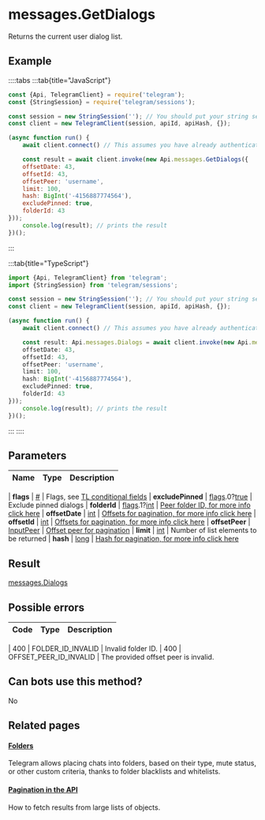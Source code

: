 # messages.GetDialogs

Returns the current user dialog list.



## Example

::::tabs
:::tab{title="JavaScript"}
```js
const {Api, TelegramClient} = require('telegram');
const {StringSession} = require('telegram/sessions');

const session = new StringSession(''); // You should put your string session here
const client = new TelegramClient(session, apiId, apiHash, {});

(async function run() {
    await client.connect() // This assumes you have already authenticated with .start()

    const result = await client.invoke(new Api.messages.GetDialogs({
    offsetDate: 43,
    offsetId: 43,
    offsetPeer: 'username',
    limit: 100,
    hash: BigInt('-4156887774564'),
    excludePinned: true,
    folderId: 43
}));
    console.log(result); // prints the result
})();
```
:::

:::tab{title="TypeScript"}
```ts
import {Api, TelegramClient} from 'telegram';
import {StringSession} from 'telegram/sessions';

const session = new StringSession(''); // You should put your string session here
const client = new TelegramClient(session, apiId, apiHash, {});

(async function run() {
    await client.connect() // This assumes you have already authenticated with .start()

    const result: Api.messages.Dialogs = await client.invoke(new Api.messages.GetDialogs({
    offsetDate: 43,
    offsetId: 43,
    offsetPeer: 'username',
    limit: 100,
    hash: BigInt('-4156887774564'),
    excludePinned: true,
    folderId: 43
}));
    console.log(result); // prints the result
})();
```
:::
::::



## Parameters

| Name | Type | Description |
| :--: | ---- | ----------- |

| **flags** | [#](https://core.telegram.org/type/%23) | Flags, see [TL conditional fields](https://core.telegram.org/mtproto/TL-combinators#conditional-fields) 
| **excludePinned** | [flags](https://core.telegram.org/mtproto/TL-combinators#conditional-fields).0?[true](https://core.telegram.org/constructor/true) | Exclude pinned dialogs 
| **folderId** | [flags](https://core.telegram.org/mtproto/TL-combinators#conditional-fields).1?[int](https://core.telegram.org/type/int) | [Peer folder ID, for more info click here](https://core.telegram.org/api/folders#peer-folders) 
| **offsetDate** | [int](https://core.telegram.org/type/int) | [Offsets for pagination, for more info click here](https://core.telegram.org/api/offsets) 
| **offsetId** | [int](https://core.telegram.org/type/int) | [Offsets for pagination, for more info click here](https://core.telegram.org/api/offsets) 
| **offsetPeer** | [InputPeer](https://core.telegram.org/type/InputPeer) | [Offset peer for pagination](https://core.telegram.org/api/offsets) 
| **limit** | [int](https://core.telegram.org/type/int) | Number of list elements to be returned 
| **hash** | [long](https://core.telegram.org/type/long) | [Hash for pagination, for more info click here](https://core.telegram.org/api/offsets#hash-generation) 


## Result

[messages.Dialogs](https://core.telegram.org/type/messages.Dialogs)



## Possible errors

| Code | Type | Description |
| :--: | ---- | ----------- |

| 400 | FOLDER\_ID\_INVALID | Invalid folder ID. 
| 400 | OFFSET\_PEER\_ID\_INVALID | The provided offset peer is invalid. 


## Can bots use this method?

No

## Related pages

#### [Folders](https://core.telegram.org/api/folders)

Telegram allows placing chats into folders, based on their type, mute status, or other custom criteria, thanks to folder blacklists and whitelists.



#### [Pagination in the API](https://core.telegram.org/api/offsets)

How to fetch results from large lists of objects.




